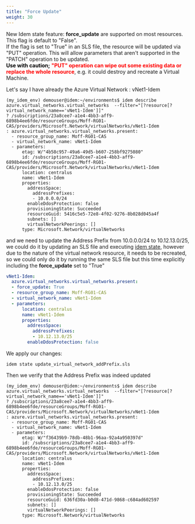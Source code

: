```yaml
---
title: "Force Update"
weight: 30
---
```

New Idem state feature:
<b>force_update</b> are supported on most resources. This flag is default to "False".<br>
If the flag is set to "True" in an SLS file, the resource will be updated via "PUT"
operation. This will allow parameters that aren't supported in the "PATCH" operation to be updated.<br>
<b style="color:black;">Use
with caution;</b> <b style="color:red;">"PUT" operation can  wipe out some existing data or replace the whole resource</b>, e.g. it could destroy and recreate a Virtual Machine.

Let's say I have already the Azure Virtual Network : vNet1-Idem 

```shell
(my_idem_env) demouser@idem:~/environments$ idem describe azure.virtual_networks.virtual_networks  --filter="[?resource[?virtual_network_name=='vNet1-Idem']]" 
? /subscriptions/23a8cee7-a1e4-4bb3-aff9-6898b4ee6fde/resourceGroups/Moff-RG01-CAS/providers/Microsoft.Network/virtualNetworks/vNet1-Idem
: azure.virtual_networks.virtual_networks.present:
  - resource_group_name: Moff-RG01-CAS
  - virtual_network_name: vNet1-Idem
  - parameters:
      etag: W/"4b58c957-49a6-49d5-b607-258bf9275080"
      id: /subscriptions/23a8cee7-a1e4-4bb3-aff9-6898b4ee6fde/resourceGroups/Moff-RG01-CAS/providers/Microsoft.Network/virtualNetworks/vNet1-Idem
      location: centralus
      name: vNet1-Idem
      properties:
        addressSpace:
          addressPrefixes:
          - 10.0.0.0/24
        enableDdosProtection: false
        provisioningState: Succeeded
        resourceGuid: 5416c5e5-72e8-4f02-9276-8b028d045a4f
        subnets: []
        virtualNetworkPeerings: []
      type: Microsoft.Network/virtualNetworks
```
and we need to update the Address Prefix from 10.0.0.0/24 to 10.12.13.0/25, we could do it by updating an SLS file and executing [idem state](/Use-Cases/SLS-States/), however due to the nature of the virtual network resource, it needs to be recreated, so we could only do it by running the same SLS file but this time explicitly including the <b>force_update</b> set to "True"

```yaml
vNet1-Idem:
  azure.virtual_networks.virtual_networks.present:
  - force_update: True
  - resource_group_name: Moff-RG01-CAS
  - virtual_network_name: vNet1-Idem
  - parameters:
      location: centralus
      name: vNet1-Idem
      properties:
        addressSpace:
          addressPrefixes:
          - 10.12.13.0/25
        enableDdosProtection: false

```
We apply our changes:

```shell
idem state update_virtual_network_addPrefix.sls
```

Then we verify that the Address Prefix was indeed updated

```shell
(my_idem_env) demouser@idem:~/environments$ idem describe azure.virtual_networks.virtual_networks  --filter="[?resource[?virtual_network_name=='vNet1-Idem']]" 
? /subscriptions/23a8cee7-a1e4-4bb3-aff9-6898b4ee6fde/resourceGroups/Moff-RG01-CAS/providers/Microsoft.Network/virtualNetworks/vNet1-Idem
: azure.virtual_networks.virtual_networks.present:
  - resource_group_name: Moff-RG01-CAS
  - virtual_network_name: vNet1-Idem
  - parameters:
      etag: W/"f36439b9-78db-48b1-96aa-92a4a950397d"
      id: /subscriptions/23a8cee7-a1e4-4bb3-aff9-6898b4ee6fde/resourceGroups/Moff-RG01-CAS/providers/Microsoft.Network/virtualNetworks/vNet1-Idem
      location: centralus
      name: vNet1-Idem
      properties:
        addressSpace:
          addressPrefixes:
          - 10.12.13.0/25
        enableDdosProtection: false
        provisioningState: Succeeded
        resourceGuid: 636fd30a-b0d8-471d-9868-c684ad602597
        subnets: []
        virtualNetworkPeerings: []
      type: Microsoft.Network/virtualNetworks
```
<script id="asciicast-2Ae7Ar7RECBy8Io3124LEh3Wk" src="https://asciinema.org/a/2Ae7Ar7RECBy8Io3124LEh3Wk.js" async theme="asciinema" data-autoplay="true" data-size="small" loop="true"></script>
